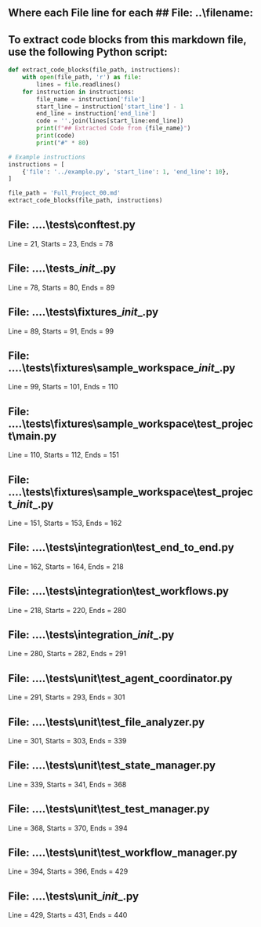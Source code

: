 ## Where each File line for each ## File: ..\filename: 

## To extract code blocks from this markdown file, use the following Python script:

```python
def extract_code_blocks(file_path, instructions):
    with open(file_path, 'r') as file:
        lines = file.readlines()
    for instruction in instructions:
        file_name = instruction['file']
        start_line = instruction['start_line'] - 1
        end_line = instruction['end_line']
        code = ''.join(lines[start_line:end_line])
        print(f"## Extracted Code from {file_name}")
        print(code)
        print("#" * 80)

# Example instructions
instructions = [
    {'file': '../example.py', 'start_line': 1, 'end_line': 10},
]

file_path = 'Full_Project_00.md'
extract_code_blocks(file_path, instructions)
```

## File: ..\..\tests\conftest.py
Line = 21, Starts = 23, Ends = 78

## File: ..\..\tests\__init__.py
Line = 78, Starts = 80, Ends = 89

## File: ..\..\tests\fixtures\__init__.py
Line = 89, Starts = 91, Ends = 99

## File: ..\..\tests\fixtures\sample_workspace\__init__.py
Line = 99, Starts = 101, Ends = 110

## File: ..\..\tests\fixtures\sample_workspace\test_project\main.py
Line = 110, Starts = 112, Ends = 151

## File: ..\..\tests\fixtures\sample_workspace\test_project\__init__.py
Line = 151, Starts = 153, Ends = 162

## File: ..\..\tests\integration\test_end_to_end.py
Line = 162, Starts = 164, Ends = 218

## File: ..\..\tests\integration\test_workflows.py
Line = 218, Starts = 220, Ends = 280

## File: ..\..\tests\integration\__init__.py
Line = 280, Starts = 282, Ends = 291

## File: ..\..\tests\unit\test_agent_coordinator.py
Line = 291, Starts = 293, Ends = 301

## File: ..\..\tests\unit\test_file_analyzer.py
Line = 301, Starts = 303, Ends = 339

## File: ..\..\tests\unit\test_state_manager.py
Line = 339, Starts = 341, Ends = 368

## File: ..\..\tests\unit\test_test_manager.py
Line = 368, Starts = 370, Ends = 394

## File: ..\..\tests\unit\test_workflow_manager.py
Line = 394, Starts = 396, Ends = 429

## File: ..\..\tests\unit\__init__.py
Line = 429, Starts = 431, Ends = 440

